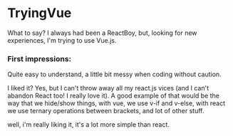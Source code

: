 # TryingVue

What to say? I always had been a ReactBoy, but, looking for new experiences, I'm trying to use Vue.js.

### First impressions:
Quite easy to understand, a little bit messy when coding without caution.

I liked it? Yes, but I can't throw away all my react.js vices (and I can't abandon React too! I really love it). 
A good example of that would be the way that we hide/show things, with vue, we use v-if and v-else, with react we use ternary operations between brackets, and lot of other stuff.

well, i'm really liking it, it's a lot more simple than react.


